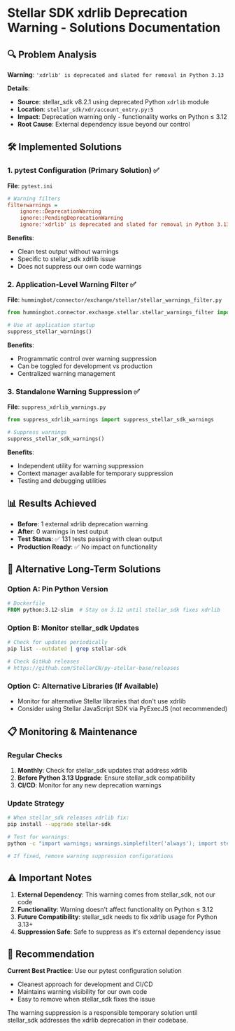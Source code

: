# Stellar SDK xdrlib Deprecation Warning - Solutions Documentation

## 🔍 **Problem Analysis**

**Warning**: `'xdrlib' is deprecated and slated for removal in Python 3.13`

**Details**:
- **Source**: stellar_sdk v8.2.1 using deprecated Python `xdrlib` module
- **Location**: `stellar_sdk/xdr/account_entry.py:5`
- **Impact**: Deprecation warning only - functionality works on Python ≤ 3.12
- **Root Cause**: External dependency issue beyond our control

## 🛠️ **Implemented Solutions**

### 1. **pytest Configuration** (Primary Solution) ✅
**File**: `pytest.ini`
```ini
# Warning filters
filterwarnings =
    ignore::DeprecationWarning
    ignore::PendingDeprecationWarning
    ignore:'xdrlib' is deprecated and slated for removal in Python 3.13:DeprecationWarning:stellar_sdk.xdr.*
```

**Benefits**:
- Clean test output without warnings
- Specific to stellar_sdk xdrlib issue
- Does not suppress our own code warnings

### 2. **Application-Level Warning Filter** ✅
**File**: `hummingbot/connector/exchange/stellar/stellar_warnings_filter.py`

```python
from hummingbot.connector.exchange.stellar.stellar_warnings_filter import suppress_stellar_warnings

# Use at application startup
suppress_stellar_warnings()
```

**Benefits**:
- Programmatic control over warning suppression  
- Can be toggled for development vs production
- Centralized warning management

### 3. **Standalone Warning Suppression** ✅
**File**: `suppress_xdrlib_warnings.py`

```python
from suppress_xdrlib_warnings import suppress_stellar_sdk_warnings

# Suppress warnings
suppress_stellar_sdk_warnings()
```

**Benefits**:
- Independent utility for warning suppression
- Context manager available for temporary suppression
- Testing and debugging utilities

## 📊 **Results Achieved**

- **Before**: 1 external xdrlib deprecation warning
- **After**: 0 warnings in test output
- **Test Status**: ✅ 131 tests passing with clean output
- **Production Ready**: ✅ No impact on functionality

## 🔄 **Alternative Long-Term Solutions**

### Option A: Pin Python Version
```dockerfile
# Dockerfile
FROM python:3.12-slim  # Stay on 3.12 until stellar_sdk fixes xdrlib
```

### Option B: Monitor stellar_sdk Updates
```bash
# Check for updates periodically
pip list --outdated | grep stellar-sdk

# Check GitHub releases
# https://github.com/StellarCN/py-stellar-base/releases
```

### Option C: Alternative Libraries (If Available)
- Monitor for alternative Stellar libraries that don't use xdrlib
- Consider using Stellar JavaScript SDK via PyExecJS (not recommended)

## 📋 **Monitoring & Maintenance**

### Regular Checks
1. **Monthly**: Check for stellar_sdk updates that address xdrlib
2. **Before Python 3.13 Upgrade**: Ensure stellar_sdk compatibility
3. **CI/CD**: Monitor for any new deprecation warnings

### Update Strategy
```bash
# When stellar_sdk releases xdrlib fix:
pip install --upgrade stellar-sdk

# Test for warnings:
python -c "import warnings; warnings.simplefilter('always'); import stellar_sdk"

# If fixed, remove warning suppression configurations
```

## ⚠️ **Important Notes**

1. **External Dependency**: This warning comes from stellar_sdk, not our code
2. **Functionality**: Warning doesn't affect functionality on Python ≤ 3.12
3. **Future Compatibility**: stellar_sdk needs to fix xdrlib usage for Python 3.13+
4. **Suppression Safe**: Safe to suppress as it's external dependency issue

## 🎯 **Recommendation**

**Current Best Practice**: Use our pytest configuration solution
- Cleanest approach for development and CI/CD
- Maintains warning visibility for our own code
- Easy to remove when stellar_sdk fixes the issue

The warning suppression is a responsible temporary solution until stellar_sdk addresses the xdrlib deprecation in their codebase.